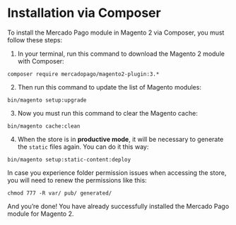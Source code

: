 # Installation via Composer

To install the Mercado Pago module in Magento 2 via Composer, you must follow these steps:

1. In your terminal, run this command to download the Magento 2 module with Composer:

```
composer require mercadopago/magento2-plugin:3.*
```

2. Then run this command to update the list of Magento modules:

```
bin/magento setup:upgrade
```

3. Now you must run this command to clear the Magento cache:

```
bin/magento cache:clean
```

4. When the store is in **productive mode**, it will be necessary to generate the `static` files again. You can do it this way:

```
bin/magento setup:static-content:deploy
```

In case you experience folder permission issues when accessing the store, you will need to renew the permissions like this:

```
chmod 777 -R var/ pub/ generated/
```

And you’re done! You have already successfully installed the Mercado Pago module for Magento 2.
